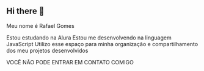 ## Hi there 👋

Meu nome é Rafael Gomes

Estou estudando na Alura
Estou me desenvolvendo na linguagem JavaScript
Utilizo esse espaço para minha organização e compartilhamento dos meu projetos desenvolvidos

VOCÊ NÃO PODE ENTRAR EM CONTATO COMIGO
